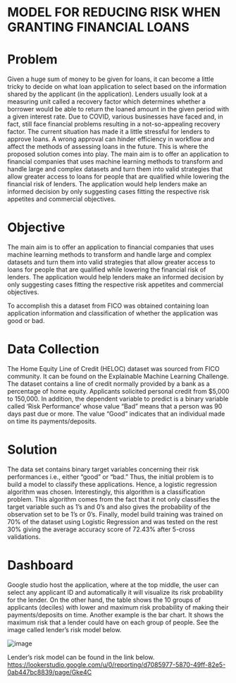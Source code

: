 # MODEL FOR REDUCING RISK WHEN GRANTING FINANCIAL LOANS

# Problem

Given a huge sum of money to be given for loans, it can become a little tricky to decide on what loan application to select based on the information shared by the applicant (in the application). Lenders usually look at a measuring unit called a recovery factor which determines whether a borrower would be able to return the loaned amount in the given period with a given interest rate. Due to COVID, various businesses have faced and, in fact, still face financial problems resulting in a not-so-appealing recovery factor. The current situation has made it a little stressful for lenders to approve loans. A wrong approval can hinder efficiency in workflow and affect the methods of assessing loans in the future.
This is where the proposed solution comes into play. The main aim is to offer an application to financial companies that uses machine learning methods to transform and handle large
and complex datasets and turn them into valid strategies that allow greater access to loans for people that are qualified while lowering the financial risk of lenders. The application would
help lenders make an informed decision by only suggesting cases fitting the respective risk appetites and commercial objectives.

# Objective

The main aim is to offer an application to financial companies that uses machine learning methods to transform and handle large and complex datasets and turn them into valid strategies that allow greater access to loans for people that are qualified while lowering the financial risk of lenders. The application would help lenders make an informed decision by only suggesting cases fitting the respective risk appetites and commercial objectives.

To accomplish this a dataset from FICO was obtained containing loan application information and classification of whether the application was good or bad.

# Data Collection

The Home Equity Line of Credit (HELOC) dataset was sourced from FICO community. It can be found on the Explainable Machine Learning Challenge. The dataset contains a line of credit normally provided by a bank as a percentage of home equity. Applicants solicited personal credit from $5,000 to 150,000. In addition, the dependent variable to predict is a binary variable called ‘Risk Performance’ whose value “Bad” means that a person was 90 days past due or more. The value “Good” indicates that an individual made on time its payments/deposits.

# Solution 

The data set contains binary target variables concerning their risk performances i.e., either “good” or “bad.” Thus, the initial problem is to build a model to classify these applications. Hence, a logistic regression algorithm was chosen. Interestingly, this algorithm is a classification problem. This algorithm comes from the fact that it not only classifies the target variable such as 1’s and 0’s and also gives the probability of the observation set to be 1’s or 0’s. 
Finally, model build training was trained on 70% of the dataset using Logistic Regression and was tested on the rest 30% giving the average accuracy score of 72.43% after 5-cross validations. 

# Dashboard
Google studio host the application, where at the top middle, the user can select any applicant ID and automatically it will visualize its risk probability for the lender. On the other hand, the table shows the 10 groups of applicants (deciles) with lower and maximum risk probability of making their payments/deposits on time. Another example is the bar chart. It shows the maximum risk that a lender could have on each group of people.  See the image  called lender’s risk model below. 

![image](https://github.com/eloisjr/Dashboard_Lenders_risk_probability/assets/81710422/5edf4045-36ba-4cf7-b997-647ff4e62589)




Lender’s risk model can be found in the link below.
https://lookerstudio.google.com/u/0/reporting/d7085977-5870-49ff-82e5-0ab447bc8839/page/Gke4C

